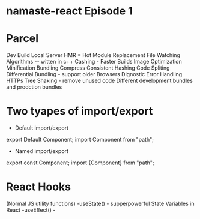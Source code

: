 # namaste-react Episode 1

# Parcel
Dev Build
Local Server
HMR = Hot Module Replacement
File Watching Algorithms -- witten in c++
Cashing - Faster Builds
Image Optimization
Minification
Bundling 
Compress
Consistent Hashing
Code Spliting
Differential Bundling - support older Browsers
Dignostic
Error Handling
HTTPs
Tree Shaking - remove unused code
Different development bundles and prodction bundles

# Two tyapes of import/export

- Default import/export

export Default Component;
import Component from "path";

- Named import/export

export const Component;
import {Component} from "path";

# React Hooks

(Normal JS utility functions)
-useState() -  supperpowerful State Variables in React
-useEffect() - 